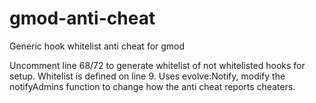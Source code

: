 # gmod-anti-cheat

Generic hook whitelist anti cheat for gmod

Uncomment line 68/72 to generate whitelist of not whitelisted hooks for setup. Whitelist is defined on line 9. Uses evolve:Notify, modify the notifyAdmins function to change how the anti cheat reports cheaters. 
